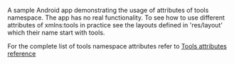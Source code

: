 A sample Android app demonstrating the usage of attributes of tools namespace. The app has no real functionality. To see how to use different attributes of xmlns:tools in practice see the layouts defined in 'res/layout' which their name start with tools.

For the complete list of tools namespace attributes refer to [Tools attributes reference](https://developer.android.com/studio/write/tool-attributes)